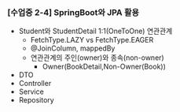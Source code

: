 ### [수업중 2-4] SpringBoot와 JPA 활용
* Student와 StudentDetail 1:1(OneToOne) 연관관계
    * FetchType.LAZY vs FetchType.EAGER
    * @JoinColumn, mappedBy
    * 연관관계의 주인(owner)와 종속(non-owner)
        * Owner(BookDetail,Non-Owner(Book))
* DTO
* Controller
* Service
* Repository